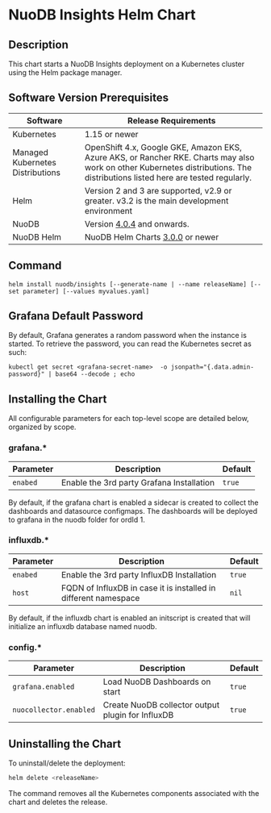 # NuoDB Insights Helm Chart

## Description

This chart starts a NuoDB Insights deployment on a Kubernetes cluster using the Helm package manager.

## Software Version Prerequisites

| Software   | Release Requirements                           | 
|------------|------------------------------------------------|
| Kubernetes |  1.15 or newer |
| Managed Kubernetes Distributions |  OpenShift 4.x, Google GKE, Amazon EKS, Azure AKS, or Rancher RKE. Charts may also work on other Kubernetes distributions. The distributions listed here are tested regularly. |
| Helm       |  Version 2 and 3 are supported, v2.9 or greater. v3.2 is the main development environment   |
| NuoDB      |  Version [4.0.4](https://hub.docker.com/r/nuodb/nuodb-ce/tags) and onwards. |
| NuoDB Helm | NuoDB Helm Charts [3.0.0](https://github.com/nuodb/nuodb-helm-charts) or newer |

## Command

```
helm install nuodb/insights [--generate-name | --name releaseName] [--set parameter] [--values myvalues.yaml]
```

## Grafana Default Password
By default, Grafana generates a random password when the instance is started.
To retrieve the password, you can read the Kubernetes secret as such:
```
kubectl get secret <grafana-secret-name>  -o jsonpath="{.data.admin-password}" | base64 --decode ; echo
```

## Installing the Chart
All configurable parameters for each top-level scope are detailed below, organized by scope.

### grafana.*

| Parameter | Description | Default |
| ----- | ----------- | ------ |
| `enabed` | Enable the 3rd party Grafana Installation | `true` |

By default, if the grafana chart is enabled a sidecar is created to collect the dashboards and datasource configmaps.
The dashboards will be deployed to grafana in the nuodb folder for ordId 1.

### influxdb.*

| Parameter | Description | Default |
| ----- | ----------- | ------ |
| `enabed` | Enable the 3rd party InfluxDB Installation | `true` |
| `host` | FQDN of InfluxDB in case it is installed in different namespace | `nil` |


By default, if the influxdb chart is enabled an initscript is created that will initialize an influxdb database named nuodb.

### config.*

| Parameter | Description | Default |
| ----- | ----------- | ------ |
| `grafana.enabled` | Load NuoDB Dashboards on start | `true` |
| `nuocollector.enabled` | Create NuoDB collector output plugin for InfluxDB | `true` |

## Uninstalling the Chart

To uninstall/delete the deployment:

```bash
helm delete <releaseName>
```

The command removes all the Kubernetes components associated with the chart and deletes the release.
